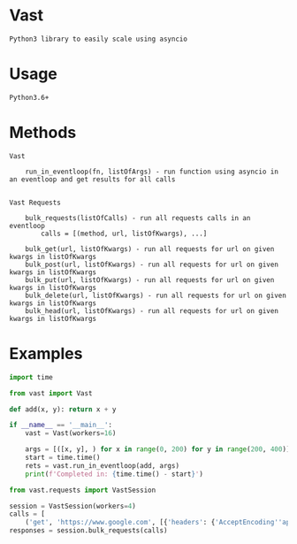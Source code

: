 # Vast

    Python3 library to easily scale using asyncio

# Usage

    Python3.6+

# Methods

    Vast

        run_in_eventloop(fn, listOfArgs) - run function using asyncio in an eventloop and get results for all calls
    

    Vast Requests

        bulk_requests(listOfCalls) - run all requests calls in an eventloop
            calls = [(method, url, listOfKwargs), ...]
        
        bulk_get(url, listOfKwargs) - run all requests for url on given kwargs in listOfKwargs
        bulk_post(url, listOfKwargs) - run all requests for url on given kwargs in listOfKwargs
        bulk_put(url, listOfKwargs) - run all requests for url on given kwargs in listOfKwargs
        bulk_delete(url, listOfKwargs) - run all requests for url on given kwargs in listOfKwargs
        bulk_head(url, listOfKwargs) - run all requests for url on given kwargs in listOfKwargs
        

# Examples

```python
import time

from vast import Vast

def add(x, y): return x + y

if __name__ == '__main__':
    vast = Vast(workers=16)

    args = [([x, y], ) for x in range(0, 200) for y in range(200, 400)]
    start = time.time()
    rets = vast.run_in_eventloop(add, args)
    print(f'Completed in: {time.time() - start}')

```

```python
from vast.requests import VastSession

session = VastSession(workers=4)
calls = [
    ('get', 'https://www.google.com', [{'headers': {'AcceptEncoding''application/json'}}]), ('post', 'https://www.github.com')]
responses = session.bulk_requests(calls)
```

